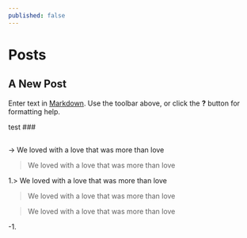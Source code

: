```yaml
---
published: false
---
```

# Posts
## A New Post

Enter text in [Markdown](http://daringfireball.net/projects/markdown/). Use the toolbar above, or click the **?** button for formatting help.

test ###

##

-> We loved with a love that was more than love

> We loved with a love that was more than love

1.> We loved with a love that was more than love

> We loved with a love that was more than love

> We loved with a love that was more than love

-1.
